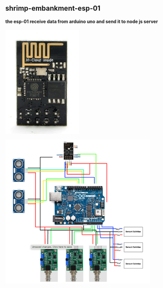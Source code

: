 ## shrimp-embankment-esp-01

#### the esp-01 receive data from arduino uno and send it to node js server

![alt text](image.png)

![alt text](image-1.png)